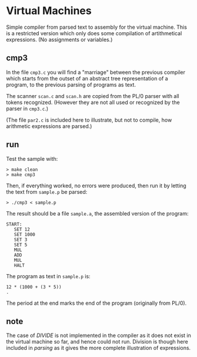 # Virtual Machines

Simple compiler from parsed text to assembly for the virtual machine.
This is a restricted version which only does some compilation of artithmetical expressions.
(No assignments or variables.)


## cmp3

In the file `cmp3.c` you will find a "marriage" between the previous compiler which starts from the outset of an abstract tree
representation of a program, to the previous parsing of programs as text.

The scanner `scan.c` and `scan.h` are copied from the PL/0 parser with all tokens recognized. (However they are not all used or
recognized by the parser in `cmp3.c`.)

(The file `par2.c` is included here to illustrate, but not to compile, how arithmetic expressions are parsed.)

## run

Test the sample with:

```
> make clean
> make cmp3
```

Then, if everything worked, no errors were produced, then run it by letting the text from `sample.p` be parsed:

```
> ./cmp3 < sample.p
```

The result should be a file `sample.a`, the assembled version of the program:

```
START:
   SET 12
   SET 1000
   SET 3
   SET 5
   MUL
   ADD
   MUL
   HALT
```

The program as text in `sample.p` is:

```
12 * (1000 + (3 * 5))
.
```

The period at the end marks the end of the program (originally from PL/0).


## note

The case of *DIVIDE* is not implemented in the compiler as it does not exist in the virtual machine so far, and hence could not run.
Division is though here included in *parsing* as it gives the more complete illustration of expressions.

